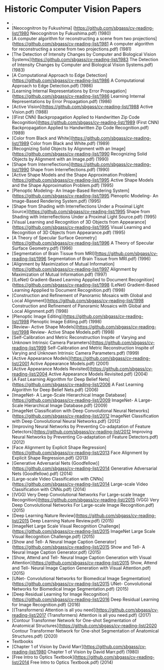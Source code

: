 # Historic Computer Vision Papers


* .
 * [Neocognitron by Fukushima] (https://github.com/sbgass/cv-reading-list/1980 Neocognitron by Fukushima.pdf) (1980)
 * [A computer algorithm for reconstructing a scene from two projections] (https://github.com/sbgass/cv-reading-list/1981 A computer algorithm for reconstructing a scene from two projections.pdf) (1981)
 * [The Detection of Intensity Changes by Computer and Biological Vision Systems](https://github.com/sbgass/cv-reading-list/1983 The Detection of Intensity Changes by Computer and Biological Vision Systems.pdf) (1983)
 * [A Computational Approach to Edge Detection](https://github.com/sbgass/cv-reading-list/1986 A Computational Approach to Edge Detection.pdf) (1986)
 * [Learning Internal Representations by Error Propagation](https://github.com/sbgass/cv-reading-list/1986 Learning Internal Representations by Error Propagation.pdf) (1986)
 * [Active Vision](https://github.com/sbgass/cv-reading-list/1988 Active Vision.pdf) (1988)
 * [(First CNN) Backpropagation Applied to Handwritten Zip Code Recognition](https://github.com/sbgass/cv-reading-list/1989 (First CNN) Backpropagation Applied to Handwritten Zip Code Recognition.pdf) (1989)
 * [Color from Black and White](https://github.com/sbgass/cv-reading-list/1989 Color from Black and White.pdf) (1989)
 * [Recognizing Solid Objects by Alignment with an Image](https://github.com/sbgass/cv-reading-list/1990 Recognizing Solid Objects by Alignment with an Image.pdf) (1990)
 * [Shape from Interreflections](https://github.com/sbgass/cv-reading-list/1990 Shape from Interreflections.pdf) (1990)
 * [Active Shape Models and the Shape Approximation Problem](https://github.com/sbgass/cv-reading-list/1995 Active Shape Models and the Shape Approximation Problem.pdf) (1995)
 * [Plenoptic Modeling- An Image-Based Rendering System](https://github.com/sbgass/cv-reading-list/1995 Plenoptic Modeling- An Image-Based Rendering System.pdf) (1995)
 * [Shape from Shading with Interreflections Under a Proximal Light Source](https://github.com/sbgass/cv-reading-list/1995 Shape from Shading with Interreflections Under a Proximal Light Source.pdf) (1995)
 * [Visual Learning and Recognition of 3D Objects from Appearance](https://github.com/sbgass/cv-reading-list/1995 Visual Learning and Recognition of 3D Objects from Appearance.pdf) (1995)
 * [A Theory of Specular Surface Geometry](https://github.com/sbgass/cv-reading-list/1996 A Theory of Specular Surface Geometry.pdf) (1996)
 * [Segmentation of Brain Tissue from MRI](https://github.com/sbgass/cv-reading-list/1996 Segmentation of Brain Tissue from MRI.pdf) (1996)
 * [Alignment by Maximization of Mutual Information](https://github.com/sbgass/cv-reading-list/1997 Alignment by Maximization of Mutual Information.pdf) (1997)
 * [(LeNet) Gradient-Based Learning Appplied to Document Recognition](https://github.com/sbgass/cv-reading-list/1998 (LeNet) Gradient-Based Learning Appplied to Document Recognition.pdf) (1998)
 * [Construction and Refinement of Panoramic Mosaics with Global and Local Alignment](https://github.com/sbgass/cv-reading-list/1998 Construction and Refinement of Panoramic Mosaics with Global and Local Alignment.pdf) (1998)
 * [Plenoptic Image Editing](https://github.com/sbgass/cv-reading-list/1998 Plenoptic Image Editing.pdf) (1998)
 * [Review- Active Shape Models](https://github.com/sbgass/cv-reading-list/1998 Review- Active Shape Models.pdf) (1998)
 * [Self-Calibration and Metric Reconstruction Inspite of Varying and Unknown Intrinsic Camera Parameters](https://github.com/sbgass/cv-reading-list/1999 Self-Calibration and Metric Reconstruction Inspite of Varying and Unknown Intrinsic Camera Parameters.pdf) (1999)
 * [Active Appearance Models](https://github.com/sbgass/cv-reading-list/2001 Active Appearance Models.pdf) (2001)
 * [Active Appearance Models Revisited](https://github.com/sbgass/cv-reading-list/2004 Active Appearance Models Revisited.pdf) (2004)
 * [A Fast Learning Algorithm for Deep Belief Nets](https://github.com/sbgass/cv-reading-list/2006 A Fast Learning Algorithm for Deep Belief Nets.pdf) (2006)
 * [ImageNet- A Large-Scale Hierarchical Image Database](https://github.com/sbgass/cv-reading-list/2009 ImageNet- A Large-Scale Hierarchical Image Database.pdf) (2009)
 * [ImageNet Classification with Deep Convolutional Neural Networks](https://github.com/sbgass/cv-reading-list/2012 ImageNet Classification with Deep Convolutional Neural Networks.pdf) (2012)
 * [Improving Neural Networks by Preventing Co-adaptation of Feature Detectors](https://github.com/sbgass/cv-reading-list/2012 Improving Neural Networks by Preventing Co-adaptation of Feature Detectors.pdf) (2012)
 * [Face Alignment by Explicit Shape Regression](https://github.com/sbgass/cv-reading-list/2013 Face Alignment by Explicit Shape Regression.pdf) (2013)
 * [Generative Adversarial Nets (Goodfellow)](https://github.com/sbgass/cv-reading-list/2014 Generative Adversarial Nets (Goodfellow).pdf) (2014)
 * [Large-scale Video Classification with CNNs](https://github.com/sbgass/cv-reading-list/2014 Large-scale Video Classification with CNNs.pdf) (2014)
 * [(VGG) Very Deep Convolutional Networks For Large-scale Image Recognition](https://github.com/sbgass/cv-reading-list/2015 (VGG) Very Deep Convolutional Networks For Large-scale Image Recognition.pdf) (2015)
 * [Deep Learning Nature Review](https://github.com/sbgass/cv-reading-list/2015 Deep Learning Nature Review.pdf) (2015)
 * [ImageNet Large Scale Visual Recognition Challenge](https://github.com/sbgass/cv-reading-list/2015 ImageNet Large Scale Visual Recognition Challenge.pdf) (2015)
 * [Show and Tell- A Neural Image Caption Generator](https://github.com/sbgass/cv-reading-list/2015 Show and Tell- A Neural Image Caption Generator.pdf) (2015)
 * [Show, Attend and Tell- Neural Image Caption Generation with Visual Attention](https://github.com/sbgass/cv-reading-list/2015 Show, Attend and Tell- Neural Image Caption Generation with Visual Attention.pdf) (2015)
 * [UNet- Convolutional Networks for Biomedical Image Segmentation](https://github.com/sbgass/cv-reading-list/2015 UNet- Convolutional Networks for Biomedical Image Segmentation.pdf) (2015)
 * [Deep Residual Learning for Image Recognition](https://github.com/sbgass/cv-reading-list/2016 Deep Residual Learning for Image Recognition.pdf) (2016)
 * [(Transformers) Attention is all you need](https://github.com/sbgass/cv-reading-list/2017 (Transformers) Attention is all you need.pdf) (2017)
 * [Contour Transformer Network for One-shot Segmentation of Anatomical Structures](https://github.com/sbgass/cv-reading-list/2020 Contour Transformer Network for One-shot Segmentation of Anatomical Structures.pdf) (2020)
 * Textbooks
  * [Chapter 1 of Vision by David Marr](https://github.com/sbgass/cv-reading-list/1980 Chapter 1 of Vision by David Marr.pdf) (1980)
  * [Free Intro to Optics Textbook](https://github.com/sbgass/cv-reading-list/2014 Free Intro to Optics Textbook.pdf) (2014)
